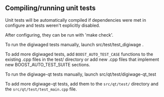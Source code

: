 Compiling/running unit tests
------------------------------------

Unit tests will be automatically compiled if dependencies were met in configure
and tests weren't explicitly disabled.

After configuring, they can be run with 'make check'.

To run the digiwaged tests manually, launch src/test/test_digiwage .

To add more digiwaged tests, add `BOOST_AUTO_TEST_CASE` functions to the existing
.cpp files in the test/ directory or add new .cpp files that
implement new BOOST_AUTO_TEST_SUITE sections.

To run the digiwage-qt tests manually, launch src/qt/test/digiwage-qt_test

To add more digiwage-qt tests, add them to the `src/qt/test/` directory and
the `src/qt/test/test_main.cpp` file.

